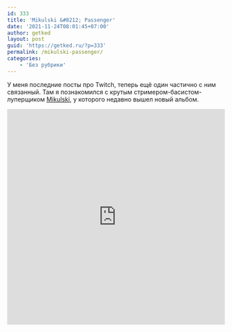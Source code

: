 ```yaml
---
id: 333
title: 'Mikulski &#8212; Passenger'
date: '2021-11-24T08:01:45+07:00'
author: getked
layout: post
guid: 'https://getked.ru/?p=333'
permalink: /mikulski-passenger/
categories:
    - 'Без рубрики'
---
```


У меня последние посты про Twitch, теперь ещё один частично с ним связанный. Там я познакомился с крутым стримером-басистом-луперщиком [Mikulski](https://www.twitch.tv/mikulski_), у которого недавно вышел новый альбом.

<iframe frameborder="0" height="300" loading="lazy" src="https://music.yandex.ru/iframe/#album/19119940" style="border:none;width:100%;height:500px;" width="50%">Слушайте [Passenger](https://music.yandex.ru/album/19119940) — [Mikulski](https://music.yandex.ru/artist/2260874) на Яндекс.Музыке</iframe>
